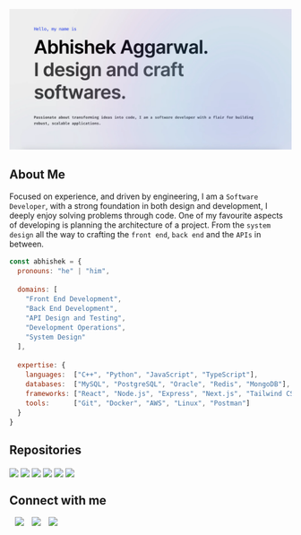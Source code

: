 ![Header](./github.webp)

<h2>About Me</h2>

Focused on experience, and driven by engineering, I am a `Software Developer`, with a strong foundation in both design and development, I deeply enjoy solving problems through code. One of my favourite aspects of developing is planning the architecture of a project. From the `system design` all the way to crafting the `front end`, `back end` and the `APIs` in between.

```javascript
const abhishek = {
  pronouns: "he" | "him",

  domains: [
    "Front End Development",
    "Back End Development",
    "API Design and Testing",
    "Development Operations",
    "System Design"
  ],

  expertise: {
    languages:  ["C++", "Python", "JavaScript", "TypeScript"],
    databases:  ["MySQL", "PostgreSQL", "Oracle", "Redis", "MongoDB"],
    frameworks: ["React", "Node.js", "Express", "Next.js", "Tailwind CSS"],
    tools:      ["Git", "Docker", "AWS", "Linux", "Postman"]
  }
}
```

<h2>Repositories</h2>

<p>
  <a href="https://github.com/abhishek-x/learnify">
    <img align="center" src="https://github-readme-stats.vercel.app/api/pin/?username=abhishek-x&repo=learnify&theme=dark&hide_border=true&no-bg=true&no-frame=true" /></a>
  <a href="https://github.com/abhishek-x/deepfake-lab">
    <img align="center" src="https://github-readme-stats.vercel.app/api/pin/?username=abhishek-x&repo=deepfake-lab&theme=dark&hide_border=true&no-bg=true&no-frame=true" /></a>
  <a href="https://github.com/abhishek-x/TickerTalksAI">
    <img align="center" src="https://github-readme-stats.vercel.app/api/pin/?username=abhishek-x&repo=TickerTalksAI&theme=dark&hide_border=true&no-bg=true&no-frame=true" /></a>
  <a href="https://github.com/abhishek-x/exoplanet-detection-keplar-telescope-data">
    <img align="center" src="https://github-readme-stats.vercel.app/api/pin/?username=abhishek-x&repo=exoplanet-detection-keplar-telescope-data&theme=dark&hide_border=true&no-bg=true&no-frame=true" /></a>
  <a href="https://github.com/abhishek-x/connectly-api">
    <img align="center" src="https://github-readme-stats.vercel.app/api/pin/?username=abhishek-x&repo=connectly-api&theme=dark&hide_border=true&no-bg=true&no-frame=true" /></a>
  <a href="https://github.com/abhishek-x/network-programming-in-c-language">
    <img align="center" src="https://github-readme-stats.vercel.app/api/pin/?username=abhishek-x&repo=network-programming-in-c-language&theme=dark&hide_border=true&no-bg=true&no-frame=true" /></a>
</p>

<h2>Connect with me</h2>
<a style="margin-left: 10px;"  target="_blank" href="https://www.linkedin.com/in/abhishek836/">
  <img src="https://img.icons8.com/doodle/40/000000/linkedin--v2.png"></a>
<a style="margin-left: 10px;" target="_blank" href="https://github.com/abhishek-x">
  <img src="https://img.icons8.com/doodle/40/000000/github--v2.png"></a>
<a style="margin-left: 10px;" target="_blank" href="abhishek.aggarwal836@gmail.com">
  <img src="https://img.icons8.com/doodle/40/000000/gmail--v1.png"></a>
